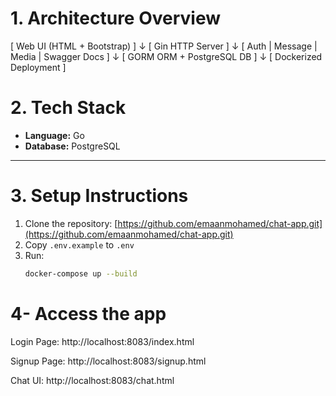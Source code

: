 # 1. Architecture Overview

[ Web UI (HTML + Bootstrap) ]
↓
[ Gin HTTP Server ]
↓
[ Auth | Message | Media | Swagger Docs ]
↓
[ GORM ORM + PostgreSQL DB ]
↓
[ Dockerized Deployment ]

# 2. Tech Stack

- **Language:** Go
- **Database:** PostgreSQL

---

# 3. Setup Instructions

1. Clone the repository:
   [https://github.com/emaanmohamed/chat-app.git](https://github.com/emaanmohamed/chat-app.git)
2. Copy `.env.example` to `.env`
3. Run:
   ```bash
   docker-compose up --build

# 4- Access the app

Login Page: http://localhost:8083/index.html

Signup Page: http://localhost:8083/signup.html

Chat UI: http://localhost:8083/chat.html